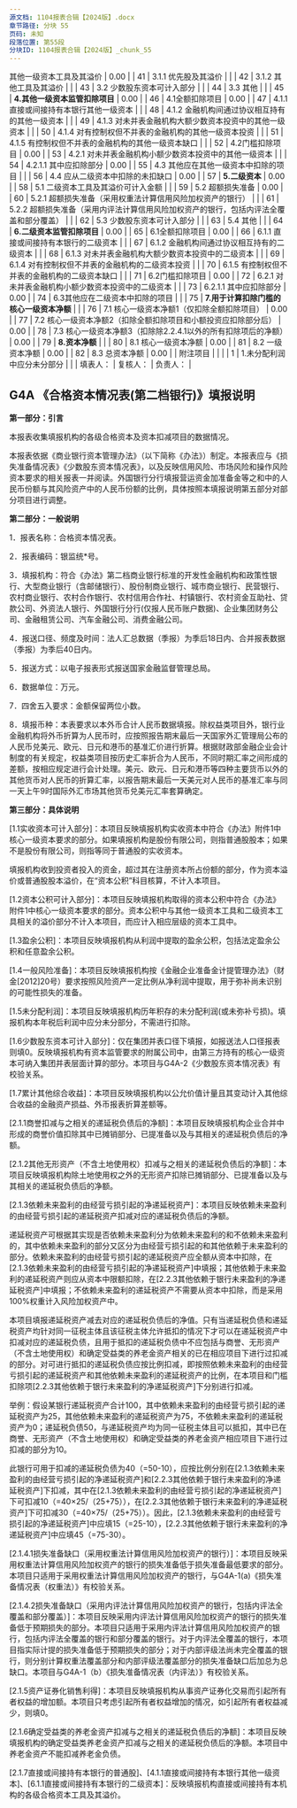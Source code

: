 ```yaml
---
源文档: 1104报表合辑【2024版】.docx
章节路径: 分块 55
页码: 未知
段落位置: 第55段
分块ID: 1104报表合辑【2024版】_chunk_55
---
```


其他一级资本工具及其溢价 | 0.00 |
| 41 | 3.1.1 优先股及其溢价 |  |
| 42 | 3.1.2 其他工具及其溢价 |  |
| 43 | 3.2 少数股东资本可计入部分 |  |
| 44 | 3.3 其他 |  |
| 45 | **4.其他一级资本监管扣除项目** | 0.00 |
| 46 | 4.1全额扣除项目 | 0.00 |
| 47 | 4.1.1 直接或间接持有本银行其他一级资本 |  |
| 48 | 4.1.2 金融机构间通过协议相互持有的其他一级资本 |  |
| 49 | 4.1.3 对未并表金融机构大额少数资本投资中的其他一级资本 |  |
| 50 | 4.1.4 对有控制权但不并表的金融机构的其他一级资本投资 |  |
| 51 | 4.1.5 有控制权但不并表的金融机构的其他一级资本缺口 |  |
| 52 | 4.2门槛扣除项目 | 0.00 |
| 53 | 4.2.1 对未并表金融机构小额少数资本投资中的其他一级资本 |  |
| 54 | 4.2.1.1 其中应扣除部分 | 0.00 |
| 55 | 4.3 其他应在其他一级资本中扣除的项目 |  |
| 56 | 4.4 应从二级资本中扣除的未扣缺口 | 0.00 |
| 57 | **5.二级资本** | 0.00 |
| 58 | 5.1 二级资本工具及其溢价可计入金额 |  |
| 59 | 5.2 超额损失准备 | 0.00 |
| 60 | 5.2.1 超额损失准备（采用权重法计算信用风险加权资产的银行） |  |
| 61 | 5.2.2 超额损失准备（采用内评法计算信用风险加权资产的银行，包括内评法全覆盖和部分覆盖） |  |
| 62 | 5.3 少数股东资本可计入部分 |  |
| 63 | 5.4 其他 |  |
| 64 | **6.二级资本监管扣除项目** | 0.00 |
| 65 | 6.1全额扣除项目 | 0.00 |
| 66 | 6.1.1 直接或间接持有本银行的二级资本 |  |
| 67 | 6.1.2 金融机构间通过协议相互持有的二级资本 |  |
| 68 | 6.1.3 对未并表金融机构大额少数资本投资中的二级资本 |  |
| 69 | 6.1.4 对有控制权但不并表的金融机构的二级资本投资 |  |
| 70 | 6.1.5 有控制权但不并表的金融机构的二级资本缺口 |  |
| 71 | 6.2门槛扣除项目 | 0.00 |
| 72 | 6.2.1 对未并表金融机构小额少数资本投资中的二级资本 |  |
| 73 | 6.2.1.1 其中应扣除部分 | 0.00 |
| 74 | 6.3其他应在二级资本中扣除的项目 |  |
| 75 | **7.用于计算扣除门槛的核心一级资本净额** |  |
| 76 | 7.1 核心一级资本净额1（仅扣除全额扣除项目） | 0.00 |
| 77 | 7.2 核心一级资本净额2（扣除全额扣除项目和小额投资应扣除部分后） | 0.00 |
| 78 | 7.3 核心一级资本净额3（扣除除2.2.4.1以外的所有扣除项后的净额） | 0.00 |
| 79 | **8.资本净额** |  |
| 80 | 8.1 核心一级资本净额 | 0.00 |
| 81 | 8.2 一级资本净额 | 0.00 |
| 82 | 8.3 总资本净额 | 0.00 |
| 附注项目 |  |  |
| 1 | 1.未分配利润中应分未分部分 |  |
| 填表人： | 复核人： | 负责人： |

## G4A 《合格资本情况表(第二档银行)》填报说明

**第一部分：引言**

本报表收集填报机构的各级合格资本及资本扣减项目的数据情况。

本报表依据《商业银行资本管理办法》（以下简称《办法》）制定。本报表应与《损失准备情况表》《少数股东资本情况表》，以及反映信用风险、市场风险和操作风险资本要求的相关报表一并阅读。外国银行分行填报营运资金加准备金等之和中的人民币份额与其风险资产中的人民币份额的比例，具体按照本填报说明第五部分对部分项目进行调整。

**第二部分：一般说明**

1．报表名称：合格资本情况表。

2．报表编码：银监统\*号。

3．填报机构：符合《办法》第二档商业银行标准的开发性金融机构和政策性银行、大型商业银行（含邮储银行）、股份制商业银行、城市商业银行、民营银行、农村商业银行、农村合作银行、农村信用合作社、村镇银行、农村资金互助社、贷款公司、外资法人银行、外国银行分行(仅报人民币账户数据)、企业集团财务公司、金融租赁公司、汽车金融公司、消费金融公司。

4．报送口径、频度及时间：法人汇总数据（季报）为季后18日内、合并报表数据（季报）为季后40日内。

5．报送方式：以电子报表形式报送国家金融监督管理总局。

6．数据单位：万元。

7．四舍五入要求：金额保留两位小数。

8．填报币种：本表要求以本外币合计人民币数据填报。除权益类项目外，银行业金融机构将外币折算为人民币时，应按照报告期末最后一天国家外汇管理局公布的人民币兑美元、欧元、日元和港币的基准汇价进行折算。根据财政部金融企业会计制度的有关规定，权益类项目按历史汇率折合为人民币，不同时期汇率之间形成的差额，按相应规定进行会计处理。美元、欧元、日元和港币等四种主要货币以外的其他货币对人民币的折算汇率，以报告期末最后一天美元对人民币的基准汇率与同一天上午9时国际外汇市场其他货币兑美元汇率套算确定。

**第三部分：具体说明**

[1.1实收资本可计入部分]：本项目反映填报机构实收资本中符合《办法》附件1中核心一级资本要求的部分。如果填报机构是股份有限公司，则指普通股股本；如果不是股份有限公司，则指等同于普通股的实收资本。

填报机构收到投资者投入的资金，超过其在注册资本所占份额的部分，作为资本溢价或普通股股本溢价，在“资本公积”科目核算，不计入本项目。

[1.2资本公积可计入部分]：本项目反映填报机构取得的资本公积中符合《办法》附件1中核心一级资本要求的部分。资本公积中与其他一级资本工具和二级资本工具相关的溢价部分不计入本项目，而应计入相应层级的资本工具中。

[1.3盈余公积]：本项目反映填报机构从利润中提取的盈余公积，包括法定盈余公积和任意盈余公积。

[1.4一般风险准备]：本项目反映填报机构按《金融企业准备金计提管理办法》（财金[2012]20号）要求按照风险资产一定比例从净利润中提取，用于弥补尚未识别的可能性损失的准备。

[1.5未分配利润]：本项目反映填报机构历年积存的未分配利润(或未弥补亏损)。填报机构本年税后利润中应分未分部分，不需进行扣除。

[1.6少数股东资本可计入部分]：仅在集团并表口径下填报，如报送法人口径报表则填0。反映填报机构有资本监管要求的附属公司中，由第三方持有的核心一级资本可纳入集团并表层面计算的部分。本项目与G4A-2《少数股东资本情况表》有校验关系。

[1.7累计其他综合收益]：本项目反映填报机构以公允价值计量且其变动计入其他综合收益的金融资产损益、外币报表折算差额等。

[2.1.1商誉扣减与之相关的递延税负债后的净额]：本项目反映填报机构企业合并中形成的商誉价值扣除其中已摊销部分、已提准备以及与其相关的递延税负债后的净额。

[2.1.2其他无形资产（不含土地使用权）扣减与之相关的递延税负债后的净额]：本项目反映填报机构除土地使用权之外的无形资产扣除已摊销部分、已提准备以及与其相关的递延税负债后的净额。

[2.1.3依赖未来盈利的由经营亏损引起的净递延税资产]：本项目反映依赖未来盈利的由经营亏损引起的递延税资产扣减对应的递延税负债后的净额。

递延税资产可根据其实现是否依赖未来盈利分为依赖未来盈利的和不依赖未来盈利的，其中依赖未来盈利的部分又区分为由经营亏损引起的和其他依赖于未来盈利的部分。依赖未来盈利的由经营亏损引起的递延税资产应全额从资本中扣除，在[2.1.3依赖未来盈利的由经营亏损引起的净递延税资产]中填报；其他依赖于未来盈利的递延税资产则应从资本中限额扣除，在[2.2.3其他依赖于银行未来盈利的净递延税资产]中填报；不依赖未来盈利的递延税资产不需要从资本中扣除，而是采用100%权重计入风险加权资产中。

本项目填报递延税资产减去对应的递延税负债后的净值。只有当递延税负债和递延税资产均针对同一征税主体且该征税主体允许抵扣的情况下才可以在递延税资产中扣减对应的递延税负债，且用于抵扣的递延税负债中不应包括与商誉、无形资产（不含土地使用权）和确定受益类的养老金资产相关的已在相应项目下进行过扣减的部分。对可进行抵扣的递延税负债应按比例扣减，即按照依赖未来盈利的由经营亏损引起的递延税资产和其他依赖未来盈利的递延税资产的比例，在本项目和门槛扣除项[2.2.3其他依赖于银行未来盈利的净递延税资产]下分别进行扣减。

举例：假设某银行递延税资产合计100，其中依赖未来盈利的由经营亏损引起的递延税资产为25，其他依赖未来盈利的递延税资产为75，不依赖未来盈利的递延税资产为0；递延税负债50，与递延税资产均为同一征税主体且可以抵扣，其中已在商誉、无形资产（不含土地使用权）和确定受益类的养老金资产相应项目下进行过扣减的部分为10。

此银行可用于扣减的递延税负债为40（=50-10），应按比例分别在[2.1.3依赖未来盈利的由经营亏损引起的净递延税资产]和[2.2.3其他依赖于银行未来盈利的净递延税资产]下扣减，其中在[2.1.3依赖未来盈利的由经营亏损引起的净递延税资产]下可扣减10（=40×25/（25+75）），在[2.2.3其他依赖于银行未来盈利的净递延税资产]下可扣减30（=40×75/（25+75））。因此，[2.1.3依赖未来盈利的由经营亏损引起的净递延税资产]中应填15（=25-10），[2.2.3其他依赖于银行未来盈利的净递延税资产]中应填45（=75-30）。

[2.1.4.1损失准备缺口（采用权重法计算信用风险加权资产的银行）]：本项目反映采用权重法计算信用风险加权资产的银行的损失准备低于损失准备最低要求的部分。本项目只适用于采用权重法计算信用风险加权资产的银行，与G4A-1(a)《损失准备情况表（权重法）》有校验关系。

[2.1.4.2损失准备缺口（采用内评法计算信用风险加权资产的银行，包括内评法全覆盖和部分覆盖）]：本项目反映采用内评法计算信用风险加权资产的银行的损失准备低于预期损失的部分。本项目只适用于采用内评法计算信用风险加权资产的银行，包括内评法全覆盖的银行和部分覆盖的银行。对于内评法全覆盖的银行，本项目指实际计提的损失准备低于预期损失的部分；对于内部评级法尚未完全覆盖的银行，则分别计算权重法覆盖部分和内部评级法覆盖部分的损失准备缺口后加总为总缺口。本项目与G4A-1（b）《损失准备情况表（内评法）》有校验关系。

[2.1.5资产证券化销售利得]：本项目反映填报机构从事资产证券化交易而引起所有者权益的增加额。本项目只考虑引起所有者权益增加的情况，如引起所有者权益减少，则填0。

[2.1.6确定受益类的养老金资产扣减与之相关的递延税负债后的净额]：本项目反映填报机构的确定受益类养老金资产扣减与之相关的递延税负债后的净额。本项目中养老金资产不能扣减养老金负债。

[2.1.7直接或间接持有本银行的普通股]、[4.1.1直接或间接持有本银行其他一级资本]、[6.1.1直接或间接持有本银行的二级资本]：反映填报机构直接或间接持有本机构的各级合格资本工具及其溢价。